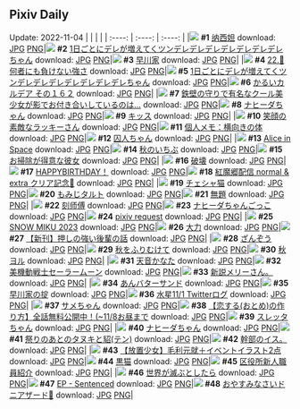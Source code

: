 ## Pixiv Daily
Update: 2022-11-04
|      |      |      |
| :----: | :----: | :----: |
|![](https://pixiv.microyu.workers.dev/c/240x480/img-master/img/2022/11/02/01/09/49/102439408_p0_master1200.jpg) **#1** [纳西妲](https://www.pixiv.net/artworks/102439408) download: [JPG](https://pixiv.microyu.workers.dev/img-original/img/2022/11/02/01/09/49/102439408_p0.jpg) [PNG](https://pixiv.microyu.workers.dev/img-original/img/2022/11/02/01/09/49/102439408_p0.png)|![](https://pixiv.microyu.workers.dev/c/240x480/img-master/img/2022/11/02/00/00/14/102437097_p0_master1200.jpg) **#2** [1日ごとにデレが増えてくツンデレデレデレデレデレデレデレちゃん](https://www.pixiv.net/artworks/102437097) download: [JPG](https://pixiv.microyu.workers.dev/img-original/img/2022/11/02/00/00/14/102437097_p0.jpg) [PNG](https://pixiv.microyu.workers.dev/img-original/img/2022/11/02/00/00/14/102437097_p0.png)|![](https://pixiv.microyu.workers.dev/c/240x480/img-master/img/2022/11/02/17/27/59/102452626_p0_master1200.jpg) **#3** [早川家](https://www.pixiv.net/artworks/102452626) download: [JPG](https://pixiv.microyu.workers.dev/img-original/img/2022/11/02/17/27/59/102452626_p0.jpg) [PNG](https://pixiv.microyu.workers.dev/img-original/img/2022/11/02/17/27/59/102452626_p0.png)|
|![](https://pixiv.microyu.workers.dev/c/240x480/img-master/img/2022/11/02/00/05/21/102437426_p0_master1200.jpg) **#4** [22.🐍 何者にも負けない強さ](https://www.pixiv.net/artworks/102437426) download: [JPG](https://pixiv.microyu.workers.dev/img-original/img/2022/11/02/00/05/21/102437426_p0.jpg) [PNG](https://pixiv.microyu.workers.dev/img-original/img/2022/11/02/00/05/21/102437426_p0.png)|![](https://pixiv.microyu.workers.dev/c/240x480/img-master/img/2022/11/03/00/00/17/102463355_p0_master1200.jpg) **#5** [1日ごとにデレが増えてくツンデレデレデレデレデレデレデレちゃん](https://www.pixiv.net/artworks/102463355) download: [JPG](https://pixiv.microyu.workers.dev/img-original/img/2022/11/03/00/00/17/102463355_p0.jpg) [PNG](https://pixiv.microyu.workers.dev/img-original/img/2022/11/03/00/00/17/102463355_p0.png)|![](https://pixiv.microyu.workers.dev/c/240x480/img-master/img/2022/11/02/00/00/18/102437124_p0_master1200.jpg) **#6** [かるいカルデア その１６２](https://www.pixiv.net/artworks/102437124) download: [JPG](https://pixiv.microyu.workers.dev/img-original/img/2022/11/02/00/00/18/102437124_p0.jpg) [PNG](https://pixiv.microyu.workers.dev/img-original/img/2022/11/02/00/00/18/102437124_p0.png)|
|![](https://pixiv.microyu.workers.dev/c/240x480/img-master/img/2022/11/02/00/00/19/102437129_p0_master1200.jpg) **#7** [鉄壁の守りで有名なクール美少女が影でお付き合いしているのは…](https://www.pixiv.net/artworks/102437129) download: [JPG](https://pixiv.microyu.workers.dev/img-original/img/2022/11/02/00/00/19/102437129_p0.jpg) [PNG](https://pixiv.microyu.workers.dev/img-original/img/2022/11/02/00/00/19/102437129_p0.png)|![](https://pixiv.microyu.workers.dev/c/240x480/img-master/img/2022/11/02/10/30/43/102446439_p0_master1200.jpg) **#8** [ナヒーダちゃん](https://www.pixiv.net/artworks/102446439) download: [JPG](https://pixiv.microyu.workers.dev/img-original/img/2022/11/02/10/30/43/102446439_p0.jpg) [PNG](https://pixiv.microyu.workers.dev/img-original/img/2022/11/02/10/30/43/102446439_p0.png)|![](https://pixiv.microyu.workers.dev/c/240x480/img-master/img/2022/11/02/00/00/12/102437080_p0_master1200.jpg) **#9** [キッス](https://www.pixiv.net/artworks/102437080) download: [JPG](https://pixiv.microyu.workers.dev/img-original/img/2022/11/02/00/00/12/102437080_p0.jpg) [PNG](https://pixiv.microyu.workers.dev/img-original/img/2022/11/02/00/00/12/102437080_p0.png)|
|![](https://pixiv.microyu.workers.dev/c/240x480/img-master/img/2022/11/03/15/12/22/102477152_p0_master1200.jpg) **#10** [笑顔の素敵なラッキーさん](https://www.pixiv.net/artworks/102477152) download: [JPG](https://pixiv.microyu.workers.dev/img-original/img/2022/11/03/15/12/22/102477152_p0.jpg) [PNG](https://pixiv.microyu.workers.dev/img-original/img/2022/11/03/15/12/22/102477152_p0.png)|![](https://pixiv.microyu.workers.dev/c/240x480/img-master/img/2022/11/03/08/00/03/102470391_p0_master1200.jpg) **#11** [個人メモ：横向きの体](https://www.pixiv.net/artworks/102470391) download: [JPG](https://pixiv.microyu.workers.dev/img-original/img/2022/11/03/08/00/03/102470391_p0.jpg) [PNG](https://pixiv.microyu.workers.dev/img-original/img/2022/11/03/08/00/03/102470391_p0.png)|![](https://pixiv.microyu.workers.dev/c/240x480/img-master/img/2022/11/02/00/00/01/102436996_p0_master1200.jpg) **#12** [囚人ちゃん](https://www.pixiv.net/artworks/102436996) download: [JPG](https://pixiv.microyu.workers.dev/img-original/img/2022/11/02/00/00/01/102436996_p0.jpg) [PNG](https://pixiv.microyu.workers.dev/img-original/img/2022/11/02/00/00/01/102436996_p0.png)|
|![](https://pixiv.microyu.workers.dev/c/240x480/img-master/img/2022/11/03/00/00/07/102463280_p0_master1200.jpg) **#13** [Alice in Space](https://www.pixiv.net/artworks/102463280) download: [JPG](https://pixiv.microyu.workers.dev/img-original/img/2022/11/03/00/00/07/102463280_p0.jpg) [PNG](https://pixiv.microyu.workers.dev/img-original/img/2022/11/03/00/00/07/102463280_p0.png)|![](https://pixiv.microyu.workers.dev/c/240x480/img-master/img/2022/11/02/01/00/01/102439165_p0_master1200.jpg) **#14** [秋のいちぶ](https://www.pixiv.net/artworks/102439165) download: [JPG](https://pixiv.microyu.workers.dev/img-original/img/2022/11/02/01/00/01/102439165_p0.jpg) [PNG](https://pixiv.microyu.workers.dev/img-original/img/2022/11/02/01/00/01/102439165_p0.png)|![](https://pixiv.microyu.workers.dev/c/240x480/img-master/img/2022/11/02/19/20/56/102455249_p0_master1200.jpg) **#15** [お掃除が得意な彼女](https://www.pixiv.net/artworks/102455249) download: [JPG](https://pixiv.microyu.workers.dev/img-original/img/2022/11/02/19/20/56/102455249_p0.jpg) [PNG](https://pixiv.microyu.workers.dev/img-original/img/2022/11/02/19/20/56/102455249_p0.png)|
|![](https://pixiv.microyu.workers.dev/c/240x480/img-master/img/2022/11/02/18/41/41/102454324_p0_master1200.jpg) **#16** [破壊](https://www.pixiv.net/artworks/102454324) download: [JPG](https://pixiv.microyu.workers.dev/img-original/img/2022/11/02/18/41/41/102454324_p0.jpg) [PNG](https://pixiv.microyu.workers.dev/img-original/img/2022/11/02/18/41/41/102454324_p0.png)|![](https://pixiv.microyu.workers.dev/c/240x480/img-master/img/2022/11/02/14/06/52/102449503_p0_master1200.jpg) **#17** [HAPPYBIRTHDAY！](https://www.pixiv.net/artworks/102449503) download: [JPG](https://pixiv.microyu.workers.dev/img-original/img/2022/11/02/14/06/52/102449503_p0.jpg) [PNG](https://pixiv.microyu.workers.dev/img-original/img/2022/11/02/14/06/52/102449503_p0.png)|![](https://pixiv.microyu.workers.dev/c/240x480/img-master/img/2022/11/02/09/40/57/102445738_p0_master1200.jpg) **#18** [紅魔郷配信 normal & extra クリア記念🦇](https://www.pixiv.net/artworks/102445738) download: [JPG](https://pixiv.microyu.workers.dev/img-original/img/2022/11/02/09/40/57/102445738_p0.jpg) [PNG](https://pixiv.microyu.workers.dev/img-original/img/2022/11/02/09/40/57/102445738_p0.png)|
|![](https://pixiv.microyu.workers.dev/c/240x480/img-master/img/2022/11/02/00/06/03/102437458_p0_master1200.jpg) **#19** [チェシャ猫](https://www.pixiv.net/artworks/102437458) download: [JPG](https://pixiv.microyu.workers.dev/img-original/img/2022/11/02/00/06/03/102437458_p0.jpg) [PNG](https://pixiv.microyu.workers.dev/img-original/img/2022/11/02/00/06/03/102437458_p0.png)|![](https://pixiv.microyu.workers.dev/c/240x480/img-master/img/2022/11/02/20/30/01/102456899_p0_master1200.jpg) **#20** [もみじタルト](https://www.pixiv.net/artworks/102456899) download: [JPG](https://pixiv.microyu.workers.dev/img-original/img/2022/11/02/20/30/01/102456899_p0.jpg) [PNG](https://pixiv.microyu.workers.dev/img-original/img/2022/11/02/20/30/01/102456899_p0.png)|![](https://pixiv.microyu.workers.dev/c/240x480/img-master/img/2022/11/03/18/24/47/102481098_p0_master1200.jpg) **#21** [無題](https://www.pixiv.net/artworks/102481098) download: [JPG](https://pixiv.microyu.workers.dev/img-original/img/2022/11/03/18/24/47/102481098_p0.jpg) [PNG](https://pixiv.microyu.workers.dev/img-original/img/2022/11/03/18/24/47/102481098_p0.png)|
|![](https://pixiv.microyu.workers.dev/c/240x480/img-master/img/2022/11/02/00/25/16/102438123_p0_master1200.jpg) **#22** [刻师傅](https://www.pixiv.net/artworks/102438123) download: [JPG](https://pixiv.microyu.workers.dev/img-original/img/2022/11/02/00/25/16/102438123_p0.jpg) [PNG](https://pixiv.microyu.workers.dev/img-original/img/2022/11/02/00/25/16/102438123_p0.png)|![](https://pixiv.microyu.workers.dev/c/240x480/img-master/img/2022/11/02/20/01/25/102456166_p0_master1200.jpg) **#23** [ナヒーダちゃんごっこ](https://www.pixiv.net/artworks/102456166) download: [JPG](https://pixiv.microyu.workers.dev/img-original/img/2022/11/02/20/01/25/102456166_p0.jpg) [PNG](https://pixiv.microyu.workers.dev/img-original/img/2022/11/02/20/01/25/102456166_p0.png)|![](https://pixiv.microyu.workers.dev/c/240x480/img-master/img/2022/11/02/21/00/33/102457811_p0_master1200.jpg) **#24** [pixiv request](https://www.pixiv.net/artworks/102457811) download: [JPG](https://pixiv.microyu.workers.dev/img-original/img/2022/11/02/21/00/33/102457811_p0.jpg) [PNG](https://pixiv.microyu.workers.dev/img-original/img/2022/11/02/21/00/33/102457811_p0.png)|
|![](https://pixiv.microyu.workers.dev/c/240x480/img-master/img/2022/11/02/00/00/05/102437029_p0_master1200.jpg) **#25** [SNOW MIKU 2023](https://www.pixiv.net/artworks/102437029) download: [JPG](https://pixiv.microyu.workers.dev/img-original/img/2022/11/02/00/00/05/102437029_p0.jpg) [PNG](https://pixiv.microyu.workers.dev/img-original/img/2022/11/02/00/00/05/102437029_p0.png)|![](https://pixiv.microyu.workers.dev/c/240x480/img-master/img/2022/11/02/11/46/27/102447474_p0_master1200.jpg) **#26** [大力](https://www.pixiv.net/artworks/102447474) download: [JPG](https://pixiv.microyu.workers.dev/img-original/img/2022/11/02/11/46/27/102447474_p0.jpg) [PNG](https://pixiv.microyu.workers.dev/img-original/img/2022/11/02/11/46/27/102447474_p0.png)|![](https://pixiv.microyu.workers.dev/c/240x480/img-master/img/2022/11/03/00/04/27/102463464_p0_master1200.jpg) **#27** [【新刊】押しの強い後輩の話](https://www.pixiv.net/artworks/102463464) download: [JPG](https://pixiv.microyu.workers.dev/img-original/img/2022/11/03/00/04/27/102463464_p0.jpg) [PNG](https://pixiv.microyu.workers.dev/img-original/img/2022/11/03/00/04/27/102463464_p0.png)|
|![](https://pixiv.microyu.workers.dev/c/240x480/img-master/img/2022/11/03/16/50/25/102478889_p0_master1200.jpg) **#28** [ざんぞう](https://www.pixiv.net/artworks/102478889) download: [JPG](https://pixiv.microyu.workers.dev/img-original/img/2022/11/03/16/50/25/102478889_p0.jpg) [PNG](https://pixiv.microyu.workers.dev/img-original/img/2022/11/03/16/50/25/102478889_p0.png)|![](https://pixiv.microyu.workers.dev/c/240x480/img-master/img/2022/11/03/01/30/01/102465963_p0_master1200.jpg) **#29** [秋をふりむけて](https://www.pixiv.net/artworks/102465963) download: [JPG](https://pixiv.microyu.workers.dev/img-original/img/2022/11/03/01/30/01/102465963_p0.jpg) [PNG](https://pixiv.microyu.workers.dev/img-original/img/2022/11/03/01/30/01/102465963_p0.png)|![](https://pixiv.microyu.workers.dev/c/240x480/img-master/img/2022/11/02/16/27/02/102451562_p0_master1200.jpg) **#30** [秋ヨル](https://www.pixiv.net/artworks/102451562) download: [JPG](https://pixiv.microyu.workers.dev/img-original/img/2022/11/02/16/27/02/102451562_p0.jpg) [PNG](https://pixiv.microyu.workers.dev/img-original/img/2022/11/02/16/27/02/102451562_p0.png)|
|![](https://pixiv.microyu.workers.dev/c/240x480/img-master/img/2022/11/03/00/04/06/102463604_p0_master1200.jpg) **#31** [天音かなた](https://www.pixiv.net/artworks/102463604) download: [JPG](https://pixiv.microyu.workers.dev/img-original/img/2022/11/03/00/04/06/102463604_p0.jpg) [PNG](https://pixiv.microyu.workers.dev/img-original/img/2022/11/03/00/04/06/102463604_p0.png)|![](https://pixiv.microyu.workers.dev/c/240x480/img-master/img/2022/11/02/01/16/38/102439584_p0_master1200.jpg) **#32** [美機動戦士セーラームーン](https://www.pixiv.net/artworks/102439584) download: [JPG](https://pixiv.microyu.workers.dev/img-original/img/2022/11/02/01/16/38/102439584_p0.jpg) [PNG](https://pixiv.microyu.workers.dev/img-original/img/2022/11/02/01/16/38/102439584_p0.png)|![](https://pixiv.microyu.workers.dev/c/240x480/img-master/img/2022/11/02/09/42/18/102445761_p0_master1200.jpg) **#33** [新説メリーさん。](https://www.pixiv.net/artworks/102445761) download: [JPG](https://pixiv.microyu.workers.dev/img-original/img/2022/11/02/09/42/18/102445761_p0.jpg) [PNG](https://pixiv.microyu.workers.dev/img-original/img/2022/11/02/09/42/18/102445761_p0.png)|
|![](https://pixiv.microyu.workers.dev/c/240x480/img-master/img/2022/11/03/20/30/01/102484454_p0_master1200.jpg) **#34** [あんバターサンド](https://www.pixiv.net/artworks/102484454) download: [JPG](https://pixiv.microyu.workers.dev/img-original/img/2022/11/03/20/30/01/102484454_p0.jpg) [PNG](https://pixiv.microyu.workers.dev/img-original/img/2022/11/03/20/30/01/102484454_p0.png)|![](https://pixiv.microyu.workers.dev/c/240x480/img-master/img/2022/11/02/01/00/33/102439187_p0_master1200.jpg) **#35** [早川家の掟](https://www.pixiv.net/artworks/102439187) download: [JPG](https://pixiv.microyu.workers.dev/img-original/img/2022/11/02/01/00/33/102439187_p0.jpg) [PNG](https://pixiv.microyu.workers.dev/img-original/img/2022/11/02/01/00/33/102439187_p0.png)|![](https://pixiv.microyu.workers.dev/c/240x480/img-master/img/2022/11/02/22/01/51/102459628_p0_master1200.jpg) **#36** [水星11/1 Twitterログ](https://www.pixiv.net/artworks/102459628) download: [JPG](https://pixiv.microyu.workers.dev/img-original/img/2022/11/02/22/01/51/102459628_p0.jpg) [PNG](https://pixiv.microyu.workers.dev/img-original/img/2022/11/02/22/01/51/102459628_p0.png)|
|![](https://pixiv.microyu.workers.dev/c/240x480/img-master/img/2022/11/02/00/08/57/102437586_p0_master1200.jpg) **#37** [サメちゃん](https://www.pixiv.net/artworks/102437586) download: [JPG](https://pixiv.microyu.workers.dev/img-original/img/2022/11/02/00/08/57/102437586_p0.jpg) [PNG](https://pixiv.microyu.workers.dev/img-original/img/2022/11/02/00/08/57/102437586_p0.png)|![](https://pixiv.microyu.workers.dev/c/240x480/img-master/img/2022/11/02/12/00/19/102447733_p0_master1200.jpg) **#38** [【恋する(おとめ)の作り方】全話無料公開中！(~11/8お昼まで](https://www.pixiv.net/artworks/102447733) download: [JPG](https://pixiv.microyu.workers.dev/img-original/img/2022/11/02/12/00/19/102447733_p0.jpg) [PNG](https://pixiv.microyu.workers.dev/img-original/img/2022/11/02/12/00/19/102447733_p0.png)|![](https://pixiv.microyu.workers.dev/c/240x480/img-master/img/2022/11/02/00/05/26/102437432_p0_master1200.jpg) **#39** [スレッタちゃん](https://www.pixiv.net/artworks/102437432) download: [JPG](https://pixiv.microyu.workers.dev/img-original/img/2022/11/02/00/05/26/102437432_p0.jpg) [PNG](https://pixiv.microyu.workers.dev/img-original/img/2022/11/02/00/05/26/102437432_p0.png)|
|![](https://pixiv.microyu.workers.dev/c/240x480/img-master/img/2022/11/02/00/06/59/102437506_p0_master1200.jpg) **#40** [ナヒーダちゃん](https://www.pixiv.net/artworks/102437506) download: [JPG](https://pixiv.microyu.workers.dev/img-original/img/2022/11/02/00/06/59/102437506_p0.jpg) [PNG](https://pixiv.microyu.workers.dev/img-original/img/2022/11/02/00/06/59/102437506_p0.png)|![](https://pixiv.microyu.workers.dev/c/240x480/img-master/img/2022/11/02/00/00/47/102437213_p0_master1200.jpg) **#41** [祭りのあとのタヌキと貂(テン)](https://www.pixiv.net/artworks/102437213) download: [JPG](https://pixiv.microyu.workers.dev/img-original/img/2022/11/02/00/00/47/102437213_p0.jpg) [PNG](https://pixiv.microyu.workers.dev/img-original/img/2022/11/02/00/00/47/102437213_p0.png)|![](https://pixiv.microyu.workers.dev/c/240x480/img-master/img/2022/11/03/00/59/39/102465022_p0_master1200.jpg) **#42** [幹部のイス。](https://www.pixiv.net/artworks/102465022) download: [JPG](https://pixiv.microyu.workers.dev/img-original/img/2022/11/03/00/59/39/102465022_p0.jpg) [PNG](https://pixiv.microyu.workers.dev/img-original/img/2022/11/03/00/59/39/102465022_p0.png)|
|![](https://pixiv.microyu.workers.dev/c/240x480/img-master/img/2022/11/03/00/02/20/102463538_p0_master1200.jpg) **#43** [【放置少女】毛利元就＋イベントイラスト2点](https://www.pixiv.net/artworks/102463538) download: [JPG](https://pixiv.microyu.workers.dev/img-original/img/2022/11/03/00/02/20/102463538_p0.jpg) [PNG](https://pixiv.microyu.workers.dev/img-original/img/2022/11/03/00/02/20/102463538_p0.png)|![](https://pixiv.microyu.workers.dev/c/240x480/img-master/img/2022/11/03/00/01/22/102463492_p0_master1200.jpg) **#44** [黒猫](https://www.pixiv.net/artworks/102463492) download: [JPG](https://pixiv.microyu.workers.dev/img-original/img/2022/11/03/00/01/22/102463492_p0.jpg) [PNG](https://pixiv.microyu.workers.dev/img-original/img/2022/11/03/00/01/22/102463492_p0.png)|![](https://pixiv.microyu.workers.dev/c/240x480/img-master/img/2022/11/02/07/14/41/102444060_p0_master1200.jpg) **#45** [区役所新人職員紹介](https://www.pixiv.net/artworks/102444060) download: [JPG](https://pixiv.microyu.workers.dev/img-original/img/2022/11/02/07/14/41/102444060_p0.jpg) [PNG](https://pixiv.microyu.workers.dev/img-original/img/2022/11/02/07/14/41/102444060_p0.png)|
|![](https://pixiv.microyu.workers.dev/c/240x480/img-master/img/2022/11/03/00/02/17/102463536_p0_master1200.jpg) **#46** [世界が滅ぶとしたら](https://www.pixiv.net/artworks/102463536) download: [JPG](https://pixiv.microyu.workers.dev/img-original/img/2022/11/03/00/02/17/102463536_p0.jpg) [PNG](https://pixiv.microyu.workers.dev/img-original/img/2022/11/03/00/02/17/102463536_p0.png)|![](https://pixiv.microyu.workers.dev/c/240x480/img-master/img/2022/11/02/13/36/33/102449131_p0_master1200.jpg) **#47** [EP - Sentenced](https://www.pixiv.net/artworks/102449131) download: [JPG](https://pixiv.microyu.workers.dev/img-original/img/2022/11/02/13/36/33/102449131_p0.jpg) [PNG](https://pixiv.microyu.workers.dev/img-original/img/2022/11/02/13/36/33/102449131_p0.png)|![](https://pixiv.microyu.workers.dev/c/240x480/img-master/img/2022/11/02/20/05/53/102456282_p0_master1200.jpg) **#48** [おやすみなさいドニアザード🌟](https://www.pixiv.net/artworks/102456282) download: [JPG](https://pixiv.microyu.workers.dev/img-original/img/2022/11/02/20/05/53/102456282_p0.jpg) [PNG](https://pixiv.microyu.workers.dev/img-original/img/2022/11/02/20/05/53/102456282_p0.png)|
